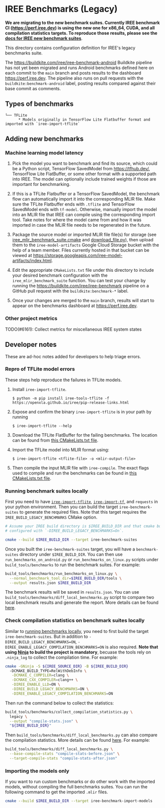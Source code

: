 # IREE Benchmarks (Legacy)

**We are migrating to the new benchmark suites. Currently IREE benchmark CI
(https://perf.iree.dev) is using the new one for x86_64, CUDA, and all
compilation statistics targets. To reproduce those results, please see the
[docs for IREE new benchmark suites](/docs/developers/developing_iree/benchmark_suites.md)**.

This directory contains configuration definition for IREE's legacy benchmarks
suite.

The https://buildkite.com/iree/iree-benchmark-android Buildkite pipeline has not yet been migrated and runs
Android benchmarks defined here on each commit to the `main` branch and posts
results to the dashboard https://perf.iree.dev. The pipeline also runs on pull
requests with the `buildkite:benchmark-android` label, posting results compared
against their base commit as comments.

## Types of benchmarks

```
└── TFLite
      * Models originally in TensorFlow Lite Flatbuffer format and imported with `iree-import-tflite`
```

## Adding new benchmarks

### Machine learning model latency

1. Pick the model you want to benchmark and find its source, which could be
   a Python script, TensorFlow SavedModel from https://tfhub.dev/, TensorFlow
   Lite FlatBuffer, or some other format with a supported path into IREE. The
   model can optionally include trained weights if those are important for
   benchmarking.

2. If this is a TFLite Flatbuffer or a TensorFlow SavedModel, the benchmark flow
   can automatically import it into the corresponding MLIR file. Make sure the
   TFLite Flatbuffer ends with `.tflite` and TensorFlow SavedModel ends with
   `tf-model`. Otherwise, manually import the model into an MLIR file that IREE
   can compile using the corresponding import tool. Take notes for where the
   model came from and how it was imported in case the MLIR file needs to be
   regenerated in the future.

3. Package the source model or imported MLIR file file(s) for storage (see
   [iree_mlir_benchmark_suite.cmake](../build_tools/cmake/iree_mlir_benchmark_suite.cmake)
   and [download_file.py](../scripts/download_file.py)), then upload them to the
   `iree-model-artifacts` Google Cloud Storage bucket with the help of a team
   member. Files currently hosted in that bucket can be viewed at
   https://storage.googleapis.com/iree-model-artifacts/index.html.

4. Edit the appropriate `CMakeLists.txt` file under this directory to include
   your desired benchmark configuration with the `iree_mlir_benchmark_suite`
   function. You can test your change by running the
   https://buildkite.com/iree/iree-benchmark pipeline on a GitHub pull request
   with the `buildkite:benchmark-*` label.

5. Once your changes are merged to the `main` branch, results will start to
   appear on the benchmarks dashboard at https://perf.iree.dev.

### Other project metrics

TODO(#6161): Collect metrics for miscellaneous IREE system states

## Developer notes

These are ad-hoc notes added for developers to help triage errors.

### Repro of TFLite model errors

These steps help reproduce the failures in TFLite models.

1. Install `iree-import-tflite`.
   ```
   $ python -m pip install iree-tools-tflite -f https://openxla.github.io/iree/pip-release-links.html
   ```

2. Expose and confirm the binary `iree-import-tflite` is in your path by running
   ```
   $ iree-import-tflite --help
   ```

3. Download the TFLite FlatBuffer for the failing benchmarks. The location can
   be found from [this CMakeLists.txt file](./TFLite/CMakeLists.txt).

4. Import the TFLite model into MLIR format using:
   ```
   $ iree-import-tflite <tflite-file> -o <mlir-output-file>
   ```

5. Then compile the input MLIR file with `iree-compile`. The exact flags used
   to compile and run the benchmarks can be found in
   [this CMakeLists.txt file](./TFLite/CMakeLists.txt).

### <a name="run-benchmark-locally"></a> Running benchmark suites locally

First you need to have [`iree-import-tflite`](https://openxla.github.io/iree/getting-started/tflite/),
[`iree-import-tf`](https://openxla.github.io/iree/getting-started/tensorflow/),
and `requests` in your python environment. Then you can build the target
`iree-benchmark-suites` to generate the required files. Note that this target
requires the `IREE_BUILD_LEGACY_BENCHMARKS` CMake option.

```sh
# Assume your IREE build directory is $IREE_BUILD_DIR and that cmake build was
# configured with `-DIREE_BUILD_LEGACY_BENCHMARKS=On`.

cmake --build $IREE_BUILD_DIR --target iree-benchmark-suites
```

Once you built the `iree-benchmark-suites` target, you will have a
`benchmark-suites` directory under `$IREE_BUILD_DIR`. You can then use
`run_benchmarks_on_android.py` or `run_benchmarks_on_linux.py` scripts under
`build_tools/benchmarks` to run the benchmark suites. For example:

```sh
build_tools/benchmarks/run_benchmarks_on_linux.py \
  --normal_benchmark_tool_dir=$IREE_BUILD_DIR/tools \
  --output results.json $IREE_BUILD_DIR
```

The benchmark results will be saved in `results.json`. You can use
`build_tools/benchmarks/diff_local_benchmarks.py` script to compare two local
benchmark results and generate the report. More details can be found
[here](/build_tools/benchmarks/README.md).

### <a name="collect-compile-stats"></a> Check compilation statistics on benchmark suites locally

Similar to [running benchmarks locally](#run-benchmark-locally), you need to
first build the target `iree-benchmark-suites`. But in addition to
`-DIREE_BUILD_LEGACY_BENCHMARKS=ON`,
`-DIREE_ENABLE_LEGACY_COMPILATION_BENCHMARKS=ON` is also required.
**Note that using [Ninja](https://ninja-build.org/) to build the
project is mandatory**, becuase the tools rely on `.ninja_log` to collect the
compilation time. For example:

```sh
cmake -GNinja -S ${IREE_SOURCE_DIR} -B ${IREE_BUILD_DIR}
  -DCMAKE_BUILD_TYPE=RelWithDebInfo \
   -DCMAKE_C_COMPILER=clang \
   -DCMAKE_CXX_COMPILER=clang++ \
   -DIREE_ENABLE_LLD=ON \
   -DIREE_BUILD_LEGACY_BENCHMARKS=ON \
   -DIREE_ENABLE_LEGACY_COMPILATION_BENCHMARKS=ON
```

Then run the command below to collect the statistics:

```sh
build_tools/benchmarks/collect_compilation_statistics.py \
  legacy \
  --output "compile-stats.json" \
  "${IREE_BUILD_DIR}"
```

Then `build_tools/benchmarks/diff_local_benchmarks.py` can also compare the
compilation statistics. More details can be found
[here](/build_tools/benchmarks/README.md). For example:

```sh
build_tools/benchmarks/diff_local_benchmarks.py \
  --base-compile-stats "compile-stats-before.json" \
  --target-compile-stats "compile-stats-after.json"
```

### Importing the models only

If you want to run custom benchmarks or do other work with the imported models,
without compiling the full benchmarks suites. You can run the following command
to get the imported `.mlir` files.

```sh
cmake --build $IREE_BUILD_DIR --target iree-benchmark-import-models
```
